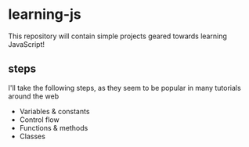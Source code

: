 # learning-js

This repository will contain simple projects geared towards learning JavaScript!

## steps

I'll take the following steps, as they seem to be popular in many tutorials around the web

- Variables & constants
- Control flow
- Functions & methods
- Classes
